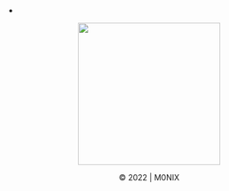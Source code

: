 <html>
<li class="nav-item">
            <a id="dark_toggle" class="nav-link" data-toggle="modal" href="#"><span class="dark_switch"></span><span class="light_switch"></span></a>
          </li>
<p align="center">
  <img width="256" height="256" src="https://user-images.githubusercontent.com/108812200/177960142-3d912012-60fa-4537-a57a-7bd687ff1af5.png">
</p>
<p align="center">© 2022 | M0NIX</p>
</html>
